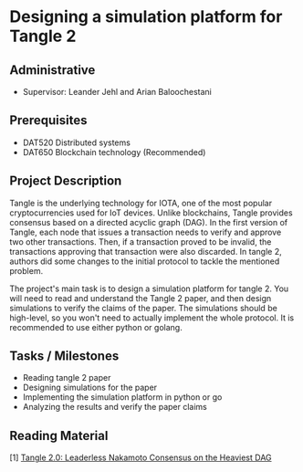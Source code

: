 # Designing a simulation platform for Tangle 2

## Administrative

- Supervisor: Leander Jehl and Arian Baloochestani

## Prerequisites

- DAT520 Distributed systems
- DAT650 Blockchain technology (Recommended)

## Project Description

Tangle is the underlying technology for IOTA, one of the most popular cryptocurrencies used for IoT devices. 
Unlike blockchains, Tangle provides consensus based on a directed acyclic graph (DAG). 
In the first version of Tangle, each node that issues a transaction needs to verify and approve two other transactions. 
Then, if a transaction proved to be invalid, the transactions approving that transaction were also discarded. 
In tangle 2, authors did some changes to the initial protocol to tackle the mentioned problem.

The project's main task is to design a simulation platform for tangle 2.
You will need to read and understand the Tangle 2 paper, and then design simulations to verify the claims of the paper. 
The simulations should be high-level, so you won't need to actually implement the whole protocol. 
It is recommended to use either python or golang. 


## Tasks / Milestones

- Reading tangle 2 paper
- Designing simulations for the paper
- Implementing the simulation platform in python or go
- Analyzing the results and verify the paper claims


## Reading Material
[1] [Tangle 2.0: Leaderless Nakamoto Consensus on the Heaviest DAG](https://arxiv.org/pdf/2205.02177.pdf)
